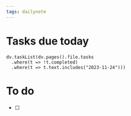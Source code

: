 ```yaml
---
tags: dailynote
---
```


# Tasks due today
```dataviewjs
dv.taskList(dv.pages().file.tasks 
  .where(t => !t.completed)
  .where(t => t.text.includes("2023-11-24")))
```

# To do
- [ ] 